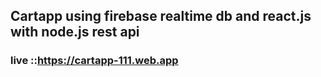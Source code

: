 ## Cartapp using firebase realtime db and react.js with node.js rest api

### live ::https://cartapp-111.web.app
